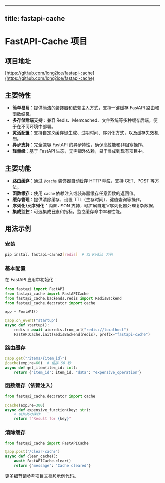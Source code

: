 
---
title: fastapi-cache
---

# FastAPI-Cache 项目

## 项目地址
[https://github.com/long2ice/fastapi-cache](https://github.com/long2ice/fastapi-cache)

## 主要特性
- **简单易用**：提供简洁的装饰器和依赖注入方式，支持一键缓存 FastAPI 路由和函数结果。
- **多存储后端支持**：兼容 Redis、Memcached、文件系统等多种缓存后端，便于在不同环境中部署。
- **灵活配置**：支持自定义缓存键生成、过期时间、序列化方式，以及缓存失效机制。
- **异步支持**：完全兼容 FastAPI 的异步特性，确保高性能和非阻塞操作。
- **轻量级**：基于 FastAPI 生态，无需额外依赖，易于集成到现有项目中。

## 主要功能
- **路由缓存**：通过 `@cache` 装饰器自动缓存 HTTP 响应，支持 GET、POST 等方法。
- **函数缓存**：使用 `cache` 依赖注入或装饰器缓存任意函数的返回值。
- **缓存管理**：提供清除缓存、设置 TTL（生存时间）、键值查询等操作。
- **序列化/反序列化**：内置 JSON 支持，可扩展自定义序列化器处理复杂数据。
- **集成监控**：可选集成日志和指标，监控缓存命中率和性能。

## 用法示例
### 安装
```bash
pip install fastapi-cache2[redis]  # 以 Redis 为例
```

### 基本配置
在 FastAPI 应用中初始化：
```python
from fastapi import FastAPI
from fastapi_cache import FastAPICache
from fastapi_cache.backends.redis import RedisBackend
from fastapi_cache.decorator import cache

app = FastAPI()

@app.on_event("startup")
async def startup():
    redis = await aioredis.from_url("redis://localhost")
    FastAPICache.init(RedisBackend(redis), prefix="fastapi-cache")
```

### 路由缓存
```python
@app.get("/items/{item_id}")
@cache(expire=60)  # 缓存 60 秒
async def get_item(item_id: int):
    return {"item_id": item_id, "data": "expensive_operation"}
```

### 函数缓存（依赖注入）
```python
from fastapi_cache.decorator import cache

@cache(expire=300)
async def expensive_function(key: str):
    # 模拟耗时操作
    return f"Result for {key}"
```

### 清除缓存
```python
from fastapi_cache import FastAPICache

@app.post("/clear-cache")
async def clear_cache():
    await FastAPICache.clear()
    return {"message": "Cache cleared"}
```

更多细节请参考项目文档和示例代码。